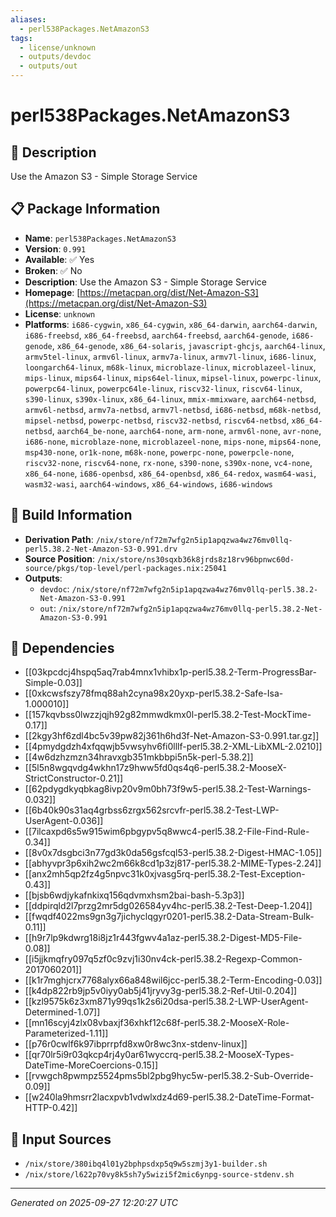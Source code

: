 ```yaml
---
aliases:
  - perl538Packages.NetAmazonS3
tags:
  - license/unknown
  - outputs/devdoc
  - outputs/out
---
```


# perl538Packages.NetAmazonS3

## 📝 Description

Use the Amazon S3 - Simple Storage Service

## 📋 Package Information

- **Name**: `perl538Packages.NetAmazonS3`
- **Version**: `0.991`
- **Available**: ✅ Yes
- **Broken**: ✅ No
- **Description**: Use the Amazon S3 - Simple Storage Service
- **Homepage**: [https://metacpan.org/dist/Net-Amazon-S3](https://metacpan.org/dist/Net-Amazon-S3)
- **License**: `unknown`
- **Platforms**: `i686-cygwin`, `x86_64-cygwin`, `x86_64-darwin`, `aarch64-darwin`, `i686-freebsd`, `x86_64-freebsd`, `aarch64-freebsd`, `aarch64-genode`, `i686-genode`, `x86_64-genode`, `x86_64-solaris`, `javascript-ghcjs`, `aarch64-linux`, `armv5tel-linux`, `armv6l-linux`, `armv7a-linux`, `armv7l-linux`, `i686-linux`, `loongarch64-linux`, `m68k-linux`, `microblaze-linux`, `microblazeel-linux`, `mips-linux`, `mips64-linux`, `mips64el-linux`, `mipsel-linux`, `powerpc-linux`, `powerpc64-linux`, `powerpc64le-linux`, `riscv32-linux`, `riscv64-linux`, `s390-linux`, `s390x-linux`, `x86_64-linux`, `mmix-mmixware`, `aarch64-netbsd`, `armv6l-netbsd`, `armv7a-netbsd`, `armv7l-netbsd`, `i686-netbsd`, `m68k-netbsd`, `mipsel-netbsd`, `powerpc-netbsd`, `riscv32-netbsd`, `riscv64-netbsd`, `x86_64-netbsd`, `aarch64_be-none`, `aarch64-none`, `arm-none`, `armv6l-none`, `avr-none`, `i686-none`, `microblaze-none`, `microblazeel-none`, `mips-none`, `mips64-none`, `msp430-none`, `or1k-none`, `m68k-none`, `powerpc-none`, `powerpcle-none`, `riscv32-none`, `riscv64-none`, `rx-none`, `s390-none`, `s390x-none`, `vc4-none`, `x86_64-none`, `i686-openbsd`, `x86_64-openbsd`, `x86_64-redox`, `wasm64-wasi`, `wasm32-wasi`, `aarch64-windows`, `x86_64-windows`, `i686-windows`

## 🔧 Build Information

- **Derivation Path**: `/nix/store/nf72m7wfg2n5ip1apqzwa4wz76mv0llq-perl5.38.2-Net-Amazon-S3-0.991.drv`
- **Source Position**: `/nix/store/ns30sqxb36k8jrds8z18rv96bpnwc60d-source/pkgs/top-level/perl-packages.nix:25041`
- **Outputs**:
  - `devdoc`:  `/nix/store/nf72m7wfg2n5ip1apqzwa4wz76mv0llq-perl5.38.2-Net-Amazon-S3-0.991`
  - `out`:  `/nix/store/nf72m7wfg2n5ip1apqzwa4wz76mv0llq-perl5.38.2-Net-Amazon-S3-0.991`

## 🔗 Dependencies

- [[03kpcdcj4hspq5aq7rab4mnx1vhibx1p-perl5.38.2-Term-ProgressBar-Simple-0.03]]
- [[0xkcwsfszy78fmq88ah2cyna98x20yxp-perl5.38.2-Safe-Isa-1.000010]]
- [[157kqvbss0lwzzjqjh92g82mmwdkmx0l-perl5.38.2-Test-MockTime-0.17]]
- [[2kgy3hf6zdl4bc5v39pw82j361h6hd3f-Net-Amazon-S3-0.991.tar.gz]]
- [[4pmydgdzh4xfqqwjb5vwsyhv6fi0lllf-perl5.38.2-XML-LibXML-2.0210]]
- [[4w6dzhzmzn34hravxgb351mkbbpi5n5k-perl-5.38.2]]
- [[5l5n8wgqvdg4wkhn17z9hww5fd0qs4q6-perl5.38.2-MooseX-StrictConstructor-0.21]]
- [[62pdygdkyqbkag8ivp20v9m0bh73f9w5-perl5.38.2-Test-Warnings-0.032]]
- [[6b40k90s31aq4grbss6zrgx562srcvfr-perl5.38.2-Test-LWP-UserAgent-0.036]]
- [[7ilcaxpd6s5w915wim6pbgypv5q8wwc4-perl5.38.2-File-Find-Rule-0.34]]
- [[8v0x7dsgbci3n77gd3k0da56gsfcql53-perl5.38.2-Digest-HMAC-1.05]]
- [[abhyvpr3p6xih2wc2m66k8cd1p3zj817-perl5.38.2-MIME-Types-2.24]]
- [[anx2mh5qp2fz4g5npvc31k0xjvasg5rq-perl5.38.2-Test-Exception-0.43]]
- [[bjsb6wdjykafnkixq156qdvmxhsm2bai-bash-5.3p3]]
- [[ddpirqld2l7przg2mr5dg026584yv4hc-perl5.38.2-Test-Deep-1.204]]
- [[fwqdf4022ms9gn3g7jichyclqgyr0201-perl5.38.2-Data-Stream-Bulk-0.11]]
- [[h9r7lp9kdwrg18i8jz1r443fgwv4a1az-perl5.38.2-Digest-MD5-File-0.08]]
- [[i5jjkmqfry097q5zf0c9zvj1i30nv4ck-perl5.38.2-Regexp-Common-2017060201]]
- [[k1r7mghjcrx7768alyx66a848wil6jcc-perl5.38.2-Term-Encoding-0.03]]
- [[k4dp822rb9jp5v0iyy0ab5j41jryvy3g-perl5.38.2-Ref-Util-0.204]]
- [[kzl9575k6z3xm871y99qs1k2s6i20dsa-perl5.38.2-LWP-UserAgent-Determined-1.07]]
- [[mn16scyj4zlx08vbaxjf36xhkf12c68f-perl5.38.2-MooseX-Role-Parameterized-1.11]]
- [[p76r0cwlf6k97ibprrpfd8xw0r8wc3nx-stdenv-linux]]
- [[qr70lr5i9r03qkcp4rj4y0ar61wyccrq-perl5.38.2-MooseX-Types-DateTime-MoreCoercions-0.15]]
- [[rvwgch8pwmpz5524pms5bl2pbg9hyc5w-perl5.38.2-Sub-Override-0.09]]
- [[w240la9hmsrr2lacxpvb1vdwlxdz4d69-perl5.38.2-DateTime-Format-HTTP-0.42]]

## 📁 Input Sources

- `/nix/store/380ibq4l01y2bphpsdxp5q9w5szmj3y1-builder.sh`
- `/nix/store/l622p70vy8k5sh7y5wizi5f2mic6ynpg-source-stdenv.sh`

---
*Generated on 2025-09-27 12:20:27 UTC*
